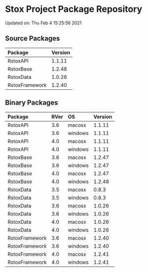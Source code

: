 # Stox Project Package Repository


Updated on: Thu Feb  4 15:25:56 2021
## Source Packages

|Package        |Version |
|:--------------|:-------|
|RstoxAPI       |1.1.11  |
|RstoxBase      |1.2.48  |
|RstoxData      |1.0.26  |
|RstoxFramework |1.2.40  |

## Binary Packages

|Package        |RVer |OS      |Version |
|:--------------|:----|:-------|:-------|
|RstoxAPI       |3.6  |macosx  |1.1.11  |
|RstoxAPI       |3.6  |windows |1.1.11  |
|RstoxAPI       |4.0  |macosx  |1.1.11  |
|RstoxAPI       |4.0  |windows |1.1.11  |
|RstoxBase      |3.6  |macosx  |1.2.47  |
|RstoxBase      |3.6  |windows |1.2.47  |
|RstoxBase      |4.0  |macosx  |1.2.47  |
|RstoxBase      |4.0  |windows |1.2.48  |
|RstoxData      |3.5  |macosx  |0.8.3   |
|RstoxData      |3.5  |windows |0.8.3   |
|RstoxData      |3.6  |macosx  |1.0.26  |
|RstoxData      |3.6  |windows |1.0.26  |
|RstoxData      |4.0  |macosx  |1.0.26  |
|RstoxData      |4.0  |windows |1.0.26  |
|RstoxFramework |3.6  |macosx  |1.2.40  |
|RstoxFramework |3.6  |windows |1.2.40  |
|RstoxFramework |4.0  |macosx  |1.2.41  |
|RstoxFramework |4.0  |windows |1.2.41  |

